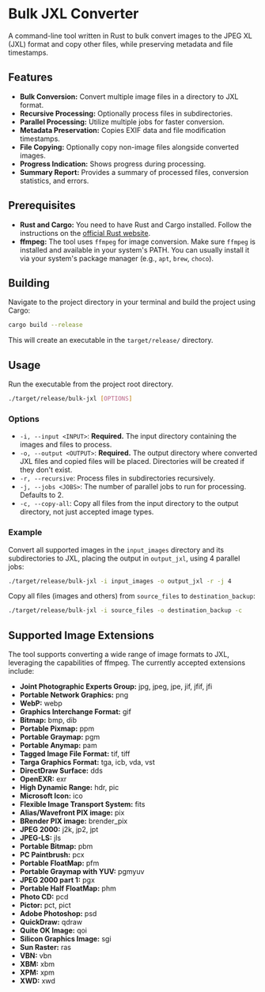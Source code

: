 # Bulk JXL Converter

A command-line tool written in Rust to bulk convert images to the JPEG XL (JXL) format and copy other files, while preserving metadata and file timestamps.

## Features

*   **Bulk Conversion:** Convert multiple image files in a directory to JXL format.
*   **Recursive Processing:** Optionally process files in subdirectories.
*   **Parallel Processing:** Utilize multiple jobs for faster conversion.
*   **Metadata Preservation:** Copies EXIF data and file modification timestamps.
*   **File Copying:** Optionally copy non-image files alongside converted images.
*   **Progress Indication:** Shows progress during processing.
*   **Summary Report:** Provides a summary of processed files, conversion statistics, and errors.

## Prerequisites

*   **Rust and Cargo:** You need to have Rust and Cargo installed. Follow the instructions on the [official Rust website](https://www.rust-lang.org/tools/install).
*   **ffmpeg:** The tool uses `ffmpeg` for image conversion. Make sure `ffmpeg` is installed and available in your system's PATH. You can usually install it via your system's package manager (e.g., `apt`, `brew`, `choco`).

## Building

Navigate to the project directory in your terminal and build the project using Cargo:

```bash
cargo build --release
```

This will create an executable in the `target/release/` directory.

## Usage

Run the executable from the project root directory.

```bash
./target/release/bulk-jxl [OPTIONS]
```

### Options

*   `-i, --input <INPUT>`: **Required.** The input directory containing the images and files to process.
*   `-o, --output <OUTPUT>`: **Required.** The output directory where converted JXL files and copied files will be placed. Directories will be created if they don't exist.
*   `-r, --recursive`: Process files in subdirectories recursively.
*   `-j, --jobs <JOBS>`: The number of parallel jobs to run for processing. Defaults to 2.
*   `-c, --copy-all`: Copy all files from the input directory to the output directory, not just accepted image types.

### Example

Convert all supported images in the `input_images` directory and its subdirectories to JXL, placing the output in `output_jxl`, using 4 parallel jobs:

```bash
./target/release/bulk-jxl -i input_images -o output_jxl -r -j 4
```

Copy all files (images and others) from `source_files` to `destination_backup`:

```bash
./target/release/bulk-jxl -i source_files -o destination_backup -c
```

## Supported Image Extensions

The tool supports converting a wide range of image formats to JXL, leveraging the capabilities of ffmpeg. The currently accepted extensions include:

*   **Joint Photographic Experts Group:** jpg, jpeg, jpe, jif, jfif, jfi
*   **Portable Network Graphics:** png
*   **WebP:** webp
*   **Graphics Interchange Format:** gif
*   **Bitmap:** bmp, dib
*   **Portable Pixmap:** ppm
*   **Portable Graymap:** pgm
*   **Portable Anymap:** pam
*   **Tagged Image File Format:** tif, tiff
*   **Targa Graphics Format:** tga, icb, vda, vst
*   **DirectDraw Surface:** dds
*   **OpenEXR:** exr
*   **High Dynamic Range:** hdr, pic
*   **Microsoft Icon:** ico
*   **Flexible Image Transport System:** fits
*   **Alias/Wavefront PIX image:** pix
*   **BRender PIX image:** brender_pix
*   **JPEG 2000:** j2k, jp2, jpt
*   **JPEG-LS:** jls
*   **Portable Bitmap:** pbm
*   **PC Paintbrush:** pcx
*   **Portable FloatMap:** pfm
*   **Portable Graymap with YUV:** pgmyuv
*   **JPEG 2000 part 1:** pgx
*   **Portable Half FloatMap:** phm
*   **Photo CD:** pcd
*   **Pictor:** pct, pict
*   **Adobe Photoshop:** psd
*   **QuickDraw:** qdraw
*   **Quite OK Image:** qoi
*   **Silicon Graphics Image:** sgi
*   **Sun Raster:** ras
*   **VBN:** vbn
*   **XBM:** xbm
*   **XPM:** xpm
*   **XWD:** xwd
